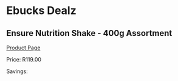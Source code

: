 
# Ebucks Dealz
## Ensure Nutrition Shake - 400g Assortment
[Product Page](https://www.ebucks.com/web/shop/productSelected.do?prodId=1133329755&catId=1133291653)

Price: R119.00

Savings: 


	